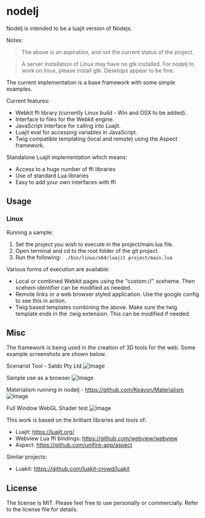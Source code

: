 # nodelj

Nodelj is intended to be a luajit version of Nodejs. 

Notes: 
>The above is an aspiration, and not the current status of the project.

>A server installation of Linux may have no gtk installed. For nodelj to work on linux, please install gtk. Desktops appear to be fine.

The current implementation is a base framework with some simple examples.

Current features:
- Webkit ffi library (currently Linux build - Win and OSX to be added).
- Interface to files for the Webkit engine.
- JavaScript interface for calling into Luajit.
- Luajit eval for accessing variables in JavaScript.
- Twig compatible templating (local and remote) using the Aspect framework.

Standalone Luajit implementation which means:
- Access to a huge number of ffi libraries
- Use of standard Lua libraries
- Easy to add your own interfaces with ffi

## Usage

### Linux
Running a sample:
1. Set the project you wish to execute in the project/main.lua file.
2. Open terminal and cd to the root folder of the git project.
3. Run the following:
``` ./bin/linux/x64/luajit project/main.lua```

Various forms of execution are available:
- Local or combined Webkit pages using the "custom://" sceheme. Then scehem identifier can be modified as needed. 
- Remote links or a web browser styled application. Use the google config to see this in action. 
- Twig based templates combining the above. Make sure the twig template ends in the .twig extension. This can be modified if needed.

## Misc

The framework is being used in the creation of 3D tools for the web. Some example screenshots are shown below. 

Scenarist Tool - Saldo Pty Ltd
![Image](images/screenshots/scenarist-tool-dev-01.png)

Sample use as a browser
![Image](images/screenshots/scenarist-tool-dev-02.png)

Materialism running in nodelj  -  https://github.com/Keavon/Materialism
![Image](images/screenshots/scenarist-tool-dev-04.png)

Full Window WebGL Shader test
![Image](images/screenshots/scenarist-tool-dev-03.png)


This work is based on the brilliant libraries and tools of:
- Luajit:                       https://luajit.org/
- Webview Lua ffi bindings:     https://github.com/webview/webview
- Aspect:                       https://github.com/unifire-app/aspect

Similar projects:
- Luakit: https://github.com/luakit-crowd/luakit


## License

The license is MIT. Please feel free to use personally or commercially.
Refer to the license file for details.
